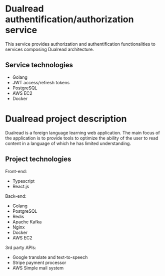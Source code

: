 # Dualread authentification/authorization service

This service provides authorization and authentification functionalities to services composing Dualread architecture.

## Service technologies

- Golang
- JWT access/refresh tokens
- PostgreSQL
- AWS EC2
- Docker

# Dualread project description

Dualread is a foreign language learning web application. The main focus of the application is to provide tools to optimize the ability of the user to read content in a language of which he has limited understanding.

## Project technologies

Front-end:

- Typescript
- React.js

Back-end:

- Golang
- PostgreSQL
- Redis
- Apache Kafka
- Nginx
- Docker
- AWS EC2

3rd party APIs:

- Google translate and text-to-speech
- Stripe payment processor
- AWS Simple mail system

